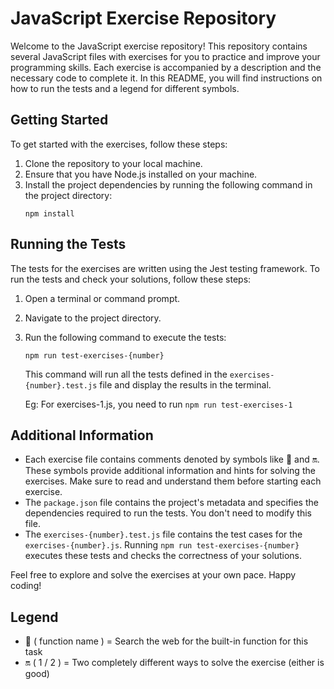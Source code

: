 # JavaScript Exercise Repository

Welcome to the JavaScript exercise repository! This repository contains several JavaScript files with exercises for you to practice and improve your programming skills. Each exercise is accompanied by a description and the necessary code to complete it. In this README, you will find instructions on how to run the tests and a legend for different symbols.

## Getting Started

To get started with the exercises, follow these steps:

1. Clone the repository to your local machine.
2. Ensure that you have Node.js installed on your machine.
3. Install the project dependencies by running the following command in the project directory:
    ```
    npm install
    ```

## Running the Tests

The tests for the exercises are written using the Jest testing framework. To run the tests and check your solutions, follow these steps:

1. Open a terminal or command prompt.
2. Navigate to the project directory.
3. Run the following command to execute the tests:

    ```
    npm run test-exercises-{number}
    ```

    This command will run all the tests defined in the `exercises-{number}.test.js` file and display the results in the terminal.

    Eg: For exercises-1.js, you need to run `npm run test-exercises-1`

## Additional Information

-   Each exercise file contains comments denoted by symbols like 🔎 and 🔛. These symbols provide additional information and hints for solving the exercises. Make sure to read and understand them before starting each exercise.
-   The `package.json` file contains the project's metadata and specifies the dependencies required to run the tests. You don't need to modify this file.
-   The `exercises-{number}.test.js` file contains the test cases for the `exercises-{number}.js`. Running `npm run test-exercises-{number}` executes these tests and checks the correctness of your solutions.

Feel free to explore and solve the exercises at your own pace. Happy coding!

## Legend

-   🔎 ( function name ) = Search the web for the built-in function for this task
-   🔛 ( 1 / 2 ) = Two completely different ways to solve the exercise (either is good)

